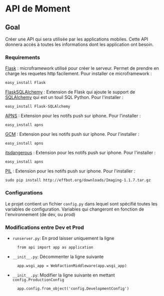 # API de Moment

## Goal

Créer une API qui sera utilisée par les applications mobiles. Cette API donnera accès à toutes les informations dont les application ont besoin.



### Requirements

[Flask](http://flask.pocoo.org/) : microframework utilisé pour créer le serveur. Permet de prendre en charge les requetes http facilement. 
Pour installer ce microframework :

	easy_install Flask

[FlaskSQLAlchemy](http://packages.python.org/Flask-SQLAlchemy/) : Extension de Flask qui ajoute le support de [SQLAlchemy](http://www.sqlalchemy.org/) qui est un touil SQL Python. Pour l'installer :

	easy_install Flask-SQLAlchemy

[APNS](https://github.com/simonwhitaker/PyAPNs) : Extension pour les notifs push sur iphone. Pour l'installer :

	easy_install apns

[GCM](https://github.com/simonwhitaker/PyAPNs) : Extension pour les notifs push sur iphone. Pour l'installer :

	easy_install apns

[itsdangerous](https://github.com/simonwhitaker/PyAPNs) : Extension pour les notifs push sur iphone. Pour l'installer :

	easy_install apns

[PIL](http://www.pythonware.com/products/pil/) : Extension pour les notifs push sur iphone. Pour l'installer :

	sudo pip install http://effbot.org/downloads/Imaging-1.1.7.tar.gz
	

### Configurations

Le projet contient un fichier `config.py` dans lequel sont spécifié toutes les variables de configuration. Variables qui changeront en fonction de l'environnement (de dev, ou prod)

### Modifications entre Dev et Prod

- `runserver.py`: En prod laisser uniquement la ligne
	
		from api import app as application

- `__init__.py`: Décommenter la ligne suivante

	
		app.wsgi_app = WebFactionMiddleware(app.wsgi_app)

- `__init__.py`: Modifier la ligne suivante en mettant `config.ProductionConfig`

		app.config.from_object('config.DevelopmentConfig')



